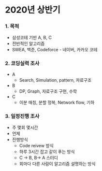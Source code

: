 # 2020년 상반기

### 1. 목적

* 삼성코테 기반 A, B, C
* 전반적인 알고리즘
* SWEA, 백준, Codeforce - 네이버, 카카오 코테

### 2. 코딩실력 조사

* A 
  * Search, Simulation, pattern, 자료구조
* B
  * DP, Graph, 자료구조 구현, 수학
* C
  * 이분 매칭, 분할 정복, Network flow, 기하

### 3. 일정진행 조사

* 주 몇회 몇시간
* 언제
* 진행방식
  * Code reivew 방식
  * 하루 3시간 잡고 같이 푸는 방식
  * C -> B, B-> A 스터디
  * 회마다 다른 사람이 알고리즘 설명하는 방식